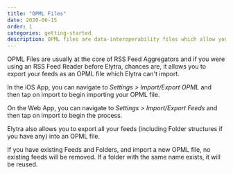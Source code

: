```yaml
---
title: "OPML Files"
date: 2020-06-15
order: 1
categories: getting-started
description: OPML files are data-interoperability files which allow you to transfer your feeds from one aggregator to another.
---
```


OPML Files are usually at the core of RSS Feed Aggregators and if you were using an RSS Feed Reader before Elytra, chances are, it allows you to export your feeds as an OPML file which Elytra can't import. 

In the iOS App, you can navigate to *Settings > Import/Export OPML* and then tap on import to begin importing your OPML file. 

On the Web App, you can navigate to *Settings > Import/Export Feeds* and then tap on import to begin the process. 

Elytra also allows you to export all your feeds (including Folder structures if you have any) into an OPML file. 

If you have existing Feeds and Folders, and import a new OPML file, no existing feeds will be removed. If a folder with the same name exists, it will be reused.  